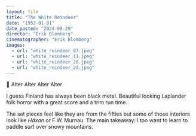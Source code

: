 ```yaml
---
layout: film
title: "The White Reindeer"
date: "1952-01-01"
date_posted: "2024-08-29"
director: "Erik Blomberg"
cinematographer: "Erik Blomberg"
images:
  - url: "white_reindeer_07.jpeg"
  - url: "white_reindeer_11.jpeg"
  - url: "white_reindeer_20.jpeg"
  - url: "white_reindeer_23.jpeg"
---
```


🎵 Alter Alter Alter Alter

I guess Finland has always been black metal. Beautiful looking Laplander folk horror with a great score and a trim run time. 

The set pieces feel like they are from the fifties but some of those interiors look like *Häxan* or F.W. Murnau. The main takeaway: I too want to learn to paddle surf over snowy mountains.